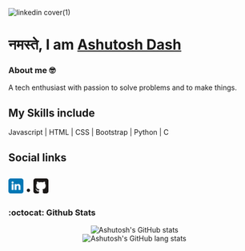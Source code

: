 ![linkedin cover(1)](https://user-images.githubusercontent.com/46455250/99345588-8a8c9900-288a-11eb-98f6-ddfc4c49d418.png)

# <h1>नमस्ते, I am <a href="https://ashutosh-dash.netlify.app/" target="_blank">Ashutosh Dash</a></h1>

### About me 🤓

A tech enthusiast with passion to solve problems and to make things.

## My Skills include

Javascript | HTML | CSS | Bootstrap | Python | C

## Social links

<a href = https://www.linkedin.com/in/ashutoshdash1999><img src=https://raw.githubusercontent.com/edent/SuperTinyIcons/master/images/svg/linkedin.svg height='30' weight='30'></a> • <a href = https://github.com/AshutoshDash1999><img src=https://raw.githubusercontent.com/edent/SuperTinyIcons/master/images/svg/github.svg height='30' weight='30'></a>
---

### :octocat: Github Stats
<p align="center">
  <img height="180" alt="Ashutosh's GitHub stats" src="https://github-readme-stats.vercel.app/api?username=AshutoshDash1999&theme=nightowl&show_icons=true&count_private=true&bg_color=90,2d20a8,c54596" />
  <br>
  <img alt="Ashutosh's GitHub lang stats" src="https://github-readme-stats.AshutoshDash1999.vercel.app/api/top-langs/?username=AshutoshDash1999&hide=assembly&layout=compact&theme=algolia" />
  <br>
  
</p>

